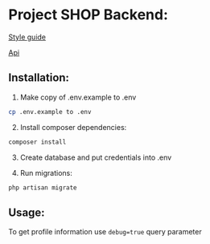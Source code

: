 Project SHOP Backend:
=====================


[Style guide](/style_guide.md)

[Api](/api.md)

Installation:
-------------
1. Make copy of .env.example to .env

```bash
cp .env.example to .env
```

2. Install composer dependencies:

```bash
composer install
```

3. Create database and put credentials into .env

4. Run migrations:
```bash
php artisan migrate
```

Usage:
------

To get profile information use ```debug=true``` query parameter

